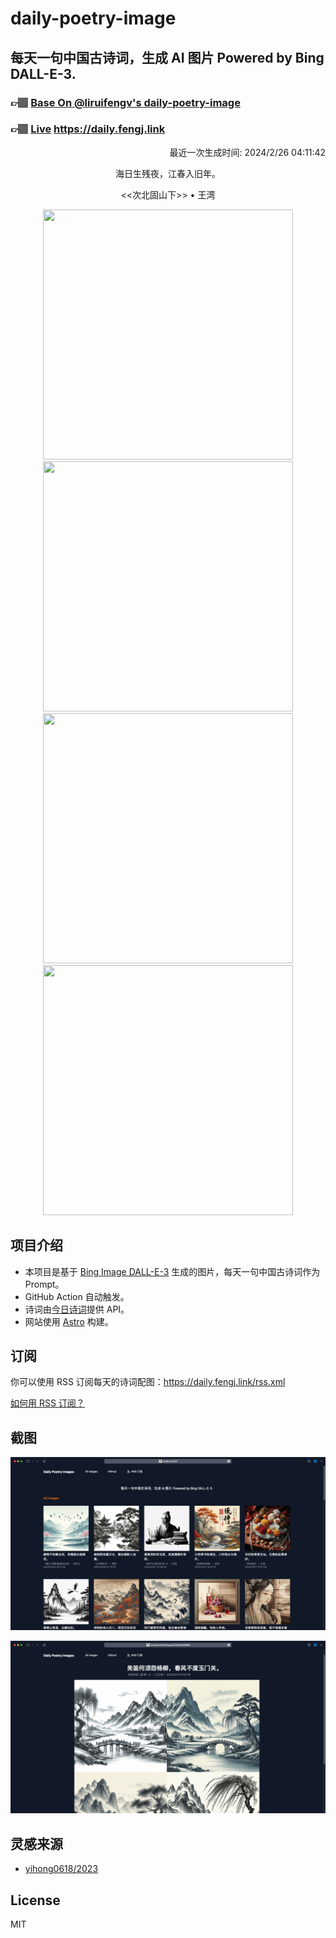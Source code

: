 
# daily-poetry-image

## 每天一句中国古诗词，生成 AI 图片 Powered by Bing DALL-E-3.

### 👉🏽 [Base On @liruifengv's daily-poetry-image](https://github.com/liruifengv/daily-poetry-image)

### 👉🏽 [Live](https://daily.fengj.link) https://daily.fengj.link

<p align="right">
  最近一次生成时间: 2024/2/26 04:11:42
</p>
<p align="center">
海日生残夜，江春入旧年。
</p>
<p align="center">
<<次北固山下>> • 王湾
</p>
<p align="center">
<img src="https://tse4.mm.bing.net/th/id/OIG2.X4zPUCoNBwwLOixoB.Ag" height="400" width="400" />
<img src="https://tse1.mm.bing.net/th/id/OIG2.6zZ7HSAki3vDNzGVWeSc" height="400" width="400" />
<img src="https://tse3.mm.bing.net/th/id/OIG2.HMJ6Vz2sWmC40s25G2uz" height="400" width="400" />
<img src="https://tse1.mm.bing.net/th/id/OIG2.pcKMUkQ9BFOEK7aqYD_B" height="400" width="400" />
</p>

## 项目介绍

-   本项目是基于 [Bing Image DALL-E-3](https://www.bing.com/images/create) 生成的图片，每天一句中国古诗词作为 Prompt。
-   GitHub Action 自动触发。
-   诗词由[今日诗词](https://www.jinrishici.com/)提供 API。
-   网站使用 [Astro](https://astro.build) 构建。

## 订阅

你可以使用 RSS 订阅每天的诗词配图：https://daily.fengj.link/rss.xml

[如何用 RSS 订阅？](https://zhuanlan.zhihu.com/p/55026716)

## 截图

![图片列表](./screenshots/Snipaste_2023-12-28_21-00-26.png)

![图片详情](./screenshots/Snipaste_2023-12-28_21-00-53.png)

## 灵感来源

-   [yihong0618/2023](https://github.com/yihong0618/2023)

## License

MIT
